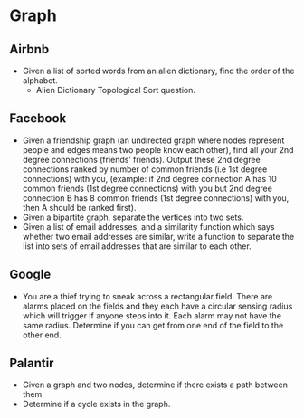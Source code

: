 Graph
==

## Airbnb

- Given a list of sorted words from an alien dictionary, find the order of the alphabet.
  - Alien Dictionary Topological Sort question.

## Facebook

- Given a friendship graph (an undirected graph where nodes represent people and edges means two people know each other), find all your 2nd degree connections (friends’ friends). Output these 2nd degree connections ranked by number of common friends (i.e 1st degree connections) with you, (example: if 2nd degree connection A has 10 common friends (1st degree connections) with you but 2nd degree connection B has 8 common friends (1st degree connections) with you, then A should be ranked first).
- Given a bipartite graph, separate the vertices into two sets.
- Given a list of email addresses, and a similarity function which says whether two email addresses are similar, write a function to separate the list into sets of email addresses that are similar to each other.

## Google

- You are a thief trying to sneak across a rectangular field. There are alarms placed on the fields and they each have a circular sensing radius which will trigger if anyone steps into it. Each alarm may not have the same radius. Determine if you can get from one end of the field to the other end.

## Palantir

- Given a graph and two nodes, determine if there exists a path between them.
- Determine if a cycle exists in the graph.
